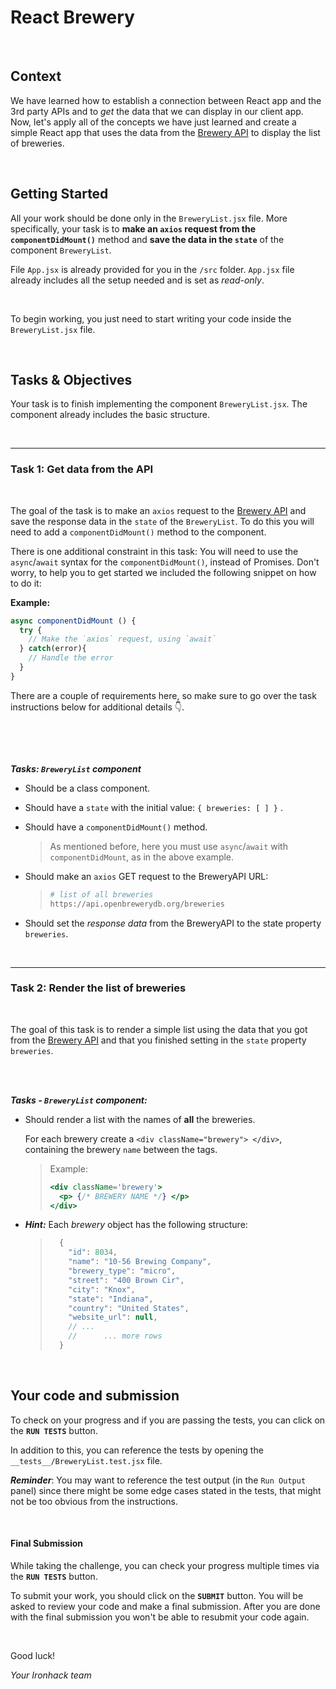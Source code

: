 # React Brewery

<br>

## Context

We have learned how to establish a connection between React app and the 3rd party APIs and to _get_ the data that we can display in our client app. Now, let's apply all of the concepts we have just learned and create a simple React app that uses the data from the [Brewery API](https://api.openbrewerydb.org/) to display the list of breweries.

<br>

## Getting Started

All your work should be done only in the `BreweryList.jsx` file.
More specifically, your task is to **make an `axios` request from the `componentDidMount()`** method and **save the data in the `state`** of the component `BreweryList`.

File `App.jsx` is already provided for you in the `/src` folder. `App.jsx` file already includes all the setup needed and is set as _read-only_.

<br>

To begin working, you just need to start writing your code inside the `BreweryList.jsx` file.

<br>

## Tasks & Objectives

Your task is to finish implementing the component `BreweryList.jsx`. The component already includes the basic structure.

<br>

<hr>

### Task 1: Get data from the API

⠀⠀

The goal of the task is to make an `axios` request to the [Brewery API](https://api.openbrewerydb.org/) and save the response data in the `state` of the `BreweryList`.
To do this you will need to add a `componentDidMount()` method to the component.

There is one additional constraint in this task: You will need to use the `async`/`await` syntax for the `componentDidMount()`, instead of Promises. Don't worry, to help you to get started we included the following snippet on how to do it:

**Example:**

```js
async componentDidMount () {
  try {
    // Make the `axios` request, using `await`
  } catch(error){
    // Handle the error
  }
}
```

There are a couple of requirements here, so make sure to go over the task instructions below for additional details :point_down:.

<br>

⠀

**_Tasks: `BreweryList` component_**

- Should be a class component.
- Should have a `state` with the initial value: `{ breweries: [ ] }` .
- Should have a `componentDidMount()` method.

  > As mentioned before, here you must use `async`/`await` with `componentDidMount`,
  > as in the above example.

- Should make an `axios` GET request to the BreweryAPI URL:

  > ```bash
  > # list of all breweries
  > https://api.openbrewerydb.org/breweries
  > ```

- Should set the _response_ _data_ from the BreweryAPI to the state property `breweries`.

<br>

<hr>

### Task 2: Render the list of breweries

⠀

The goal of this task is to render a simple list using the data that you got from the [Brewery API](https://api.openbrewerydb.org/) and that you finished setting in the `state` property `breweries`.

<br>⠀

**_Tasks - `BreweryList` component:_**

- Should render a list with the names of **all** the breweries.

  For each brewery create a `<div className="brewery"> </div>`, containing the brewery `name` between the tags.

  > Example:
  >
  > ```jsx
  > <div className='brewery'>
  >   <p> {/* BREWERY NAME */} </p>
  > </div>
  > ```

- **_Hint:_** Each _brewery_ object has the following structure:

  > ```js
  >   {
  >     "id": 8034,
  >     "name": "10-56 Brewing Company",
  >     "brewery_type": "micro",
  >     "street": "400 Brown Cir",
  >     "city": "Knox",
  >     "state": "Indiana",
  >     "country": "United States",
  >     "website_url": null,
  >     // ...
  >     //		... more rows
  >   }
  > ```

<br>

## Your code and submission

To check on your progress and if you are passing the tests, you can click on the **`RUN TESTS`** button.

In addition to this, you can reference the tests by opening the `__tests__/BreweryList.test.jsx` file.

**_Reminder_**: You may want to reference the test output (in the `Run Output` panel) since there might be some edge cases stated in the tests, that might not be too obvious from the instructions.

<br>

#### Final Submission

While taking the challenge, you can check your progress multiple times via the **`RUN TESTS`** button.

To submit your work, you should click on the **`SUBMIT`** button. You will be asked to review your code and make a final submission. After you are done with the final submission you won't be able to resubmit your code again.

<br>

Good luck!

_Your Ironhack team_
